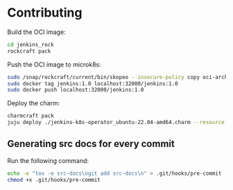 # Contributing

Build the OCI image:

```bash
cd jenkins_rock
rockcraft pack
```

Push the OCI image to microk8s:

```bash
sudo /snap/rockcraft/current/bin/skopeo --insecure-policy copy oci-archive:jenkins_rock/Jenkins_1.0_amd64.rock docker-daemon:jenkins:1.0
sudo docker tag jenkins:1.0 localhost:32000/jenkins:1.0
sudo docker push localhost:32000/jenkins:1.0
```

Deploy the charm:

```bash
charmcraft pack
juju deploy ./jenkins-k8s-operator_ubuntu-22.04-amd64.charm --resource jenkins-image=localhost:32000/jenkins:1.0
```

## Generating src docs for every commit

Run the following command:

```bash
echo -e "tox -e src-docs\ngit add src-docs\n" > .git/hooks/pre-commit
chmod +x .git/hooks/pre-commit
```
